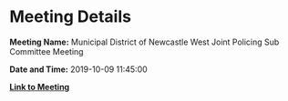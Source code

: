 # Meeting Details

**Meeting Name:** Municipal District of Newcastle West Joint Policing Sub Committee Meeting

**Date and Time:** 2019-10-09 11:45:00

**[Link to Meeting](https://www.limerick.ie/council/whats-on/municipal-district-newcastle-west-joint-policing-sub-committee-meeting-3)**
